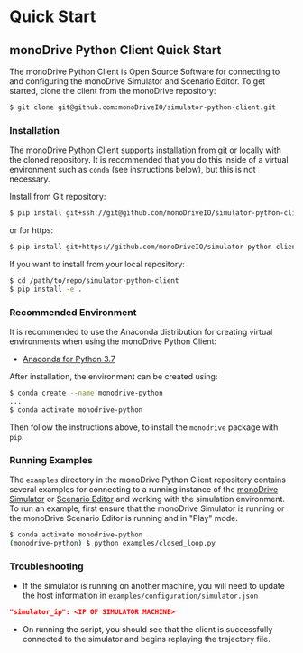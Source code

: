 # Quick Start

## monoDrive Python Client Quick Start

The monoDrive Python Client is Open Source Software for connecting to and 
configuring the monoDrive Simulator and Scenario Editor. To get started, 
clone the client from the monoDrive repository:

```bash
$ git clone git@github.com:monoDriveIO/simulator-python-client.git 
```

### Installation

The monoDrive Python Client supports installation from git or locally with the 
cloned repository. It is recommended that you do this inside of a virtual 
environment such as `conda` (see instructions below), but this is not necessary. 

Install from Git repository:

```bash
$ pip install git+ssh://git@github.com/monoDriveIO/simulator-python-client.git#egg=monodrive
```

or for https:

```bash
$ pip install git+https://github.com/monoDriveIO/simulator-python-client.git#egg=monodrive
```

If you want to install from your local repository:

```bash
$ cd /path/to/repo/simulator-python-client
$ pip install -e .
```

### Recommended Environment

It is recommended to use the Anaconda distribution for creating virtual 
environments when using the monoDrive Python Client:

* [Anaconda for Python 3.7](https://www.anaconda.com/distribution/#download-section)

After installation, the environment can be created using:

```bash
$ conda create --name monodrive-python
...
$ conda activate monodrive-python
```

Then follow the instructions above, to install the `monodrive` package with `pip`.

### Running Examples

The `examples` directory in the monoDrive Python Client repository contains 
several examples for connecting to a running instance of the 
[monoDrive Simulator](../../Simulator.md) or 
[Scenario Editor](../../Scenario_editor.md) and working with the simulation 
environment. To run an example, first ensure that the monoDrive Simulator is 
running or the monoDrive Scenario Editor is running and in "Play" mode.

```bash
$ conda activate monodrive-python
(monodrive-python) $ python examples/closed_loop.py
```
### Troubleshooting

- If the simulator is running on another machine, you will need to update the
host information in `examples/configuration/simulator.json`

```json
"simulator_ip": <IP OF SIMULATOR MACHINE>
```

- On running the script, you should see that the client is successfully 
connected to the simulator and begins replaying the trajectory file.